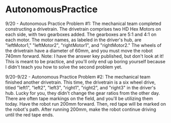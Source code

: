 # AutonomousPractice
9/20 - Autonomous Practice Problem #1:
The mechanical team completed constructing a drivetrain. The drivetrain comprises two HD Hex Motors on each side, with two gearboxes added. The gearboxes are 5:1 and 4:1 on each motor. The motor names, as labeled in the driver's hub, are "leftMotor1," "leftMotor2", "rightMotor1", and "rightMotor2." The wheels of the drivetrain have a diameter of 60mm, and you must move the robot 740mm forward.
Note: I have the answer key published, but don't look at it! This is meant to be practice, and you'll only end up boring yourself because I didn't teach you how to solve the second problem yet.

9/20-9/22 - Autonomous Practice Problem #2:
The mechanical team finished another drivetrain. This time, the drivetrain is a six wheel drive, titled "left1", "left2", "left3", "right1", "right2", and "right3" in the driver's hub. Lucky for you, they didn't change the gear ratios from the other day. There are often tape markings on the field, and you'll be utilizing them today. Have the robot run 200mm forward. Then, red tape will be marked on the robot's path. After running 200mm, make the robot continue driving until the red tape ends. 
